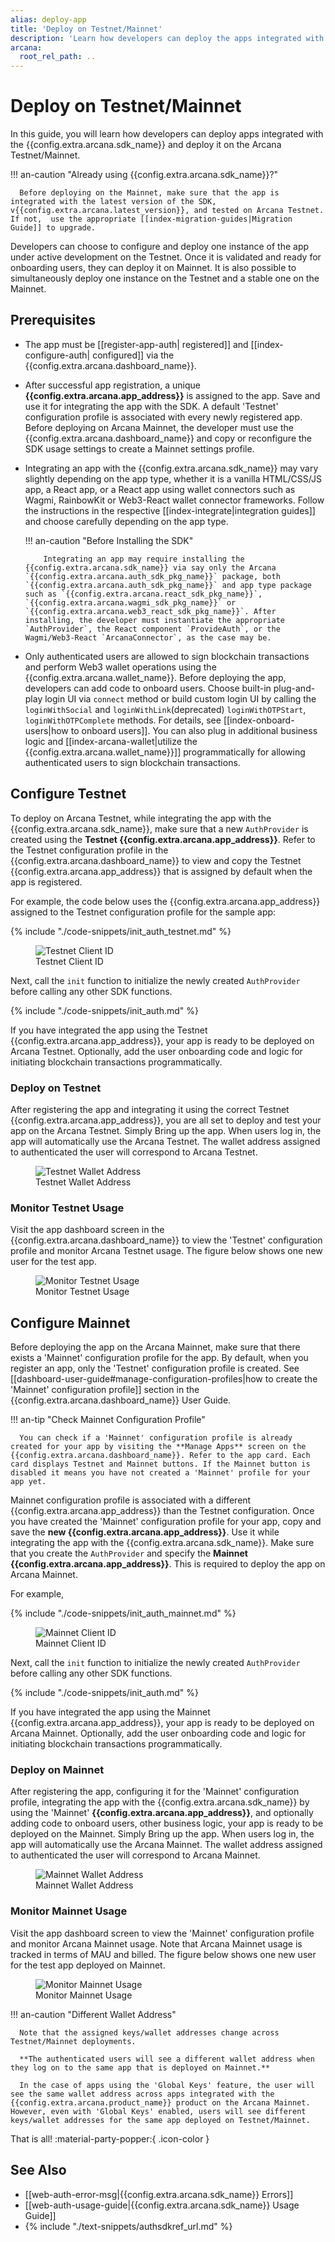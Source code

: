 ```yaml
---
alias: deploy-app
title: 'Deploy on Testnet/Mainnet'
description: 'Learn how developers can deploy the apps integrated with the Arcana Auth on the Arcana Testnet/Mainnet.'
arcana:
  root_rel_path: ..
---
```


# Deploy on Testnet/Mainnet

In this guide, you will learn how developers can deploy apps integrated with the {{config.extra.arcana.sdk_name}} and deploy it on the Arcana Testnet/Mainnet. 

!!! an-caution "Already using {{config.extra.arcana.sdk_name}}?"

      Before deploying on the Mainnet, make sure that the app is integrated with the latest version of the SDK, v{{config.extra.arcana.latest_version}}, and tested on Arcana Testnet. If not,  use the appropriate [[index-migration-guides|Migration Guide]] to upgrade. 

Developers can choose to configure and deploy one instance of the app under active development on the Testnet. Once it is validated and ready for onboarding users, they can deploy it on Mainnet. It is also possible to simultaneously deploy one instance on the Testnet and a stable one on the Mainnet.

## Prerequisites

* The app must be [[register-app-auth| registered]] and [[index-configure-auth| configured]] via the {{config.extra.arcana.dashboard_name}}. 

* After successful app registration, a unique **{{config.extra.arcana.app_address}}** is assigned to the app. Save and use it for integrating the app with the SDK. A default 'Testnet' configuration profile is associated with every newly registered app. Before deploying on Arcana Mainnet, the developer must use the {{config.extra.arcana.dashboard_name}} and copy or reconfigure the SDK usage settings to create a Mainnet settings profile.

* Integrating an app with the {{config.extra.arcana.sdk_name}} may vary slightly depending on the app type, whether it is a vanilla HTML/CSS/JS app, a React app, or a React app using wallet connectors such as Wagmi, RainbowKit or Web3-React wallet connector frameworks. Follow the instructions in the respective [[index-integrate|integration guides]] and choose carefully depending on the app type. 

    !!! an-caution "Before Installing the SDK"

          Integrating an app may require installing the {{config.extra.arcana.sdk_name}} via say only the Arcana `{{config.extra.arcana.auth_sdk_pkg_name}}` package, both `{{config.extra.arcana.auth_sdk_pkg_name}}` and app type package such as `{{config.extra.arcana.react_sdk_pkg_name}}`, `{{config.extra.arcana.wagmi_sdk_pkg_name}}` or `{{config.extra.arcana.web3_react_sdk_pkg_name}}`. After installing, the developer must instantiate the appropriate `AuthProvider`, the React component `ProvideAuth`, or the Wagmi/Web3-React `ArcanaConnector`, as the case may be.

* Only authenticated users are allowed to sign blockchain transactions and perform Web3 wallet operations using the {{config.extra.arcana.wallet_name}}. Before deploying the app, developers can add code to onboard users. Choose built-in plug-and-play login UI via `connect` method or build custom login UI by calling the `loginWithSocial` and `loginWithLink`(deprecated) `loginWithOTPStart`, `loginWithOTPComplete` methods. For details, see [[index-onboard-users|how to onboard users]]. You can also plug in additional business logic and [[index-arcana-wallet|utilize the {{config.extra.arcana.wallet_name}}]] programmatically for allowing authenticated users to sign blockchain transactions. 

## Configure Testnet

To deploy on Arcana Testnet, while integrating the app with the {{config.extra.arcana.sdk_name}}, make sure that a new `AuthProvider` is created using the **Testnet {{config.extra.arcana.app_address}}**. Refer to the Testnet configuration profile in the {{config.extra.arcana.dashboard_name}} to view and copy the Testnet {{config.extra.arcana.app_address}} that is assigned by default when the app is registered.

For example, the code below uses the {{config.extra.arcana.app_address}} assigned to the Testnet configuration profile for the sample app:

{% include "./code-snippets/init_auth_testnet.md" %}

<figure markdown="span">
  <img alt="Testnet Client ID" src="{{config.extra.arcana.img_dir}}/an_deploy_testnet_dashboard.{{config.extra.arcana.img_png}}" class="an-screenshots width_85pc"/>
  <figcaption>Testnet Client ID</figcaption>
</figure>

Next, call the `init` function to initialize the newly created `AuthProvider` before calling any other SDK functions.  

{% include "./code-snippets/init_auth.md" %}

If you have integrated the app using the Testnet {{config.extra.arcana.app_address}}, your app is ready to be deployed on Arcana Testnet. Optionally, add the user onboarding code and logic for initiating blockchain transactions programmatically.

### Deploy on Testnet

After registering the app and integrating it using the correct Testnet {{config.extra.arcana.app_address}}, you are all set to deploy and test your app on the Arcana Testnet. Simply Bring up the app. When users log in, the app will automatically use the Arcana Testnet. The wallet address assigned to authenticated the user will correspond to Arcana Testnet.

<figure markdown="span">
  <img alt="Testnet Wallet Address" src="{{config.extra.arcana.img_dir}}/an_deploy_testnet_wallet.{{config.extra.arcana.img_png}}" class="an-screenshots width_35pc"/>
  <figcaption>Testnet Wallet Address</figcaption>
</figure>

### Monitor Testnet Usage

Visit the app dashboard screen in the {{config.extra.arcana.dashboard_name}} to view the 'Testnet' configuration profile and monitor Arcana Testnet usage. The figure below shows one new user for the test app.

<figure markdown="span">
  <img alt="Monitor Testnet Usage" src="{{config.extra.arcana.img_dir}}/an_deploy_testnet_usage.{{config.extra.arcana.img_png}}" class="an-screenshots width_85pc"/>
  <figcaption>Monitor Testnet Usage</figcaption>
</figure>

## Configure Mainnet

Before deploying the app on the Arcana Mainnet, make sure that there exists a 'Mainnet' configuration profile for the app. By default, when you register an app, only the 'Testnet' configuration profile is created. See [[dashboard-user-guide#manage-configuration-profiles|how to create the 'Mainnet' configuration profile]] section in the {{config.extra.arcana.dashboard_name}} User Guide.

!!! an-tip "Check Mainnet Configuration Profile"

      You can check if a 'Mainnet' configuration profile is already created for your app by visiting the **Manage Apps** screen on the {{config.extra.arcana.dashboard_name}}. Refer to the app card. Each card displays Testnet and Mainnet buttons. If the Mainnet button is disabled it means you have not created a 'Mainnet' profile for your app yet.

Mainnet configuration profile is associated with a different {{config.extra.arcana.app_address}} than the Testnet configuration. Once you have created the 'Mainnet' configuration profile for your app, copy and save the **new {{config.extra.arcana.app_address}}**. Use it while integrating the app with the {{config.extra.arcana.sdk_name}}. Make sure that you create the `AuthProvider` and specify the **Mainnet {{config.extra.arcana.app_address}}**. This is required to deploy the app on Arcana Mainnet.

For example,

{% include "./code-snippets/init_auth_mainnet.md" %}

<figure markdown="span">
  <img alt="Mainnet Client ID" src="{{config.extra.arcana.img_dir}}/an_deploy_mainnet_dashboard.{{config.extra.arcana.img_png}}" class="an-screenshots width_85pc"/>
  <figcaption>Mainnet Client ID</figcaption>
</figure>

Next, call the `init` function to initialize the newly created `AuthProvider` before calling any other SDK functions.  

{% include "./code-snippets/init_auth.md" %}

If you have integrated the app using the Mainnet {{config.extra.arcana.app_address}}, your app is ready to be deployed on Arcana Mainnet. Optionally, add the user onboarding code and logic for initiating blockchain transactions programmatically.

### Deploy on Mainnet

After registering the app, configuring it for the 'Mainnet' configuration profile, integrating the app with the {{config.extra.arcana.sdk_name}} by using the 'Mainnet' **{{config.extra.arcana.app_address}}**, and optionally adding code to onboard users, other business logic, your app is ready to be deployed on the Mainnet. Simply Bring up the app. When users log in, the app will automatically use the Arcana Mainnet. The wallet address assigned to authenticated the user will correspond to Arcana Mainnet.
      
<figure markdown="span">
  <img alt="Mainnet Wallet Address" src="{{config.extra.arcana.img_dir}}/an_deploy_mainnet_wallet.{{config.extra.arcana.img_png}}" class="an-screenshots width_35pc"/>
  <figcaption>Mainnet Wallet Address</figcaption>
</figure>  

### Monitor Mainnet Usage

Visit the app dashboard screen to view the 'Mainnet' configuration profile and monitor Arcana Mainnet usage. Note that Arcana Mainnet usage is tracked in terms of MAU and billed. The figure below shows one new user for the test app deployed on Mainnet.

<figure markdown="span">
  <img alt="Monitor Mainnet Usage" src="{{config.extra.arcana.img_dir}}/an_deploy_mainnet_usage.{{config.extra.arcana.img_png}}" class="an-screenshots width_85pc"/>
  <figcaption>Monitor Mainnet Usage</figcaption>
</figure>

!!! an-caution "Different Wallet Address"

      Note that the assigned keys/wallet addresses change across Testnet/Mainnet deployments. 
      
      **The authenticated users will see a different wallet address when they log on to the same app that is deployed on Mainnet.**
      
      In the case of apps using the 'Global Keys' feature, the user will see the same wallet address across apps integrated with the {{config.extra.arcana.product_name}} product on the Arcana Mainnet. However, even with 'Global Keys' enabled, users will see different keys/wallet addresses for the same app deployed on Testnet/Mainnet.

That is all! :material-party-popper:{ .icon-color }

## See Also

* [[web-auth-error-msg|{{config.extra.arcana.sdk_name}} Errors]]
* [[web-auth-usage-guide|{{config.extra.arcana.sdk_name}} Usage Guide]]
* {% include "./text-snippets/authsdkref_url.md" %}
